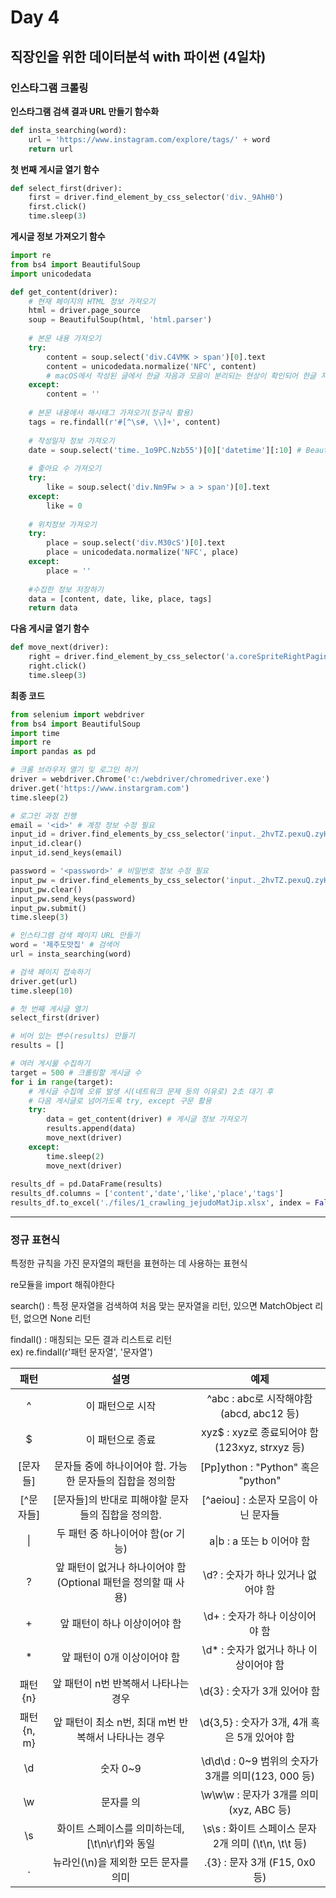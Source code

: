 # Day 4
## 직장인을 위한 데이터분석 with 파이썬 (4일차)
### 인스타그램 크롤링

**인스타그램 검색 결과 URL 만들기 함수화**
```python
def insta_searching(word):
    url = 'https://www.instagram.com/explore/tags/' + word
    return url
```
**첫 번째 게시글 열기 함수**
```python
def select_first(driver):
    first = driver.find_element_by_css_selector('div._9AhH0')
    first.click()
    time.sleep(3)
```
**게시글 정보 가져오기 함수**
```python
import re
from bs4 import BeautifulSoup
import unicodedata

def get_content(driver):
    # 현재 페이지의 HTML 정보 가져오기
    html = driver.page_source
    soup = BeautifulSoup(html, 'html.parser')
    
    # 본문 내용 가져오기
    try:
        content = soup.select('div.C4VMK > span')[0].text
        content = unicodedata.normalize('NFC', content) 
        # macOS에서 작성된 글에서 한글 자음과 모음이 분리되는 현상이 확인되어 한글 자음과 모음을 합쳐서 한글을 처리하도록 함
    except:
        content = ''
    
    # 본문 내용에서 해시태그 가져오기(정규식 활용)
    tags = re.findall(r'#[^\s#, \\]+', content)
    
    # 작성일자 정보 가져오기
    date = soup.select('time._1o9PC.Nzb55')[0]['datetime'][:10] # BeautifulSoup에서는 여러 개의 class명을 지정할 경우 공백을 점으로 변경해서 지정 가능
    
    # 좋아요 수 가져오기
    try:
        like = soup.select('div.Nm9Fw > a > span')[0].text
    except:
        like = 0
        
    # 위치정보 가져오기
    try:
        place = soup.select('div.M30cS')[0].text
        place = unicodedata.normalize('NFC', place)
    except:
        place = ''
    
    #수집한 정보 저장하기
    data = [content, date, like, place, tags]
    return data
```
**다음 게시글 열기 함수**
```python
def move_next(driver):
    right = driver.find_element_by_css_selector('a.coreSpriteRightPaginationArrow')
    right.click()
    time.sleep(3)
```


 **최종 코드**
```python
from selenium import webdriver
from bs4 import BeautifulSoup
import time
import re
import pandas as pd

# 크롬 브라우저 열기 및 로그인 하기
driver = webdriver.Chrome('c:/webdriver/chromedriver.exe')
driver.get('https://www.instargram.com')
time.sleep(2)

# 로그인 과정 진행
email = '<id>' # 계정 정보 수정 필요
input_id = driver.find_elements_by_css_selector('input._2hvTZ.pexuQ.zyHYP')[0]
input_id.clear()
input_id.send_keys(email)

password = '<password>' # 비밀번호 정보 수정 필요
input_pw = driver.find_elements_by_css_selector('input._2hvTZ.pexuQ.zyHYP')[1]
input_pw.clear()
input_pw.send_keys(password)
input_pw.submit()
time.sleep(3)

# 인스타그램 검색 페이지 URL 만들기
word = '제주도맛집' # 검색어
url = insta_searching(word)

# 검색 페이지 접속하기
driver.get(url)
time.sleep(10)

# 첫 번째 게시글 열기
select_first(driver)

# 비어 있는 변수(results) 만들기
results = []

# 여러 게시물 수집하기
target = 500 # 크롤링할 게시글 수
for i in range(target):
    # 게시글 수집에 오류 발생 시(네트워크 문제 등의 이유로) 2초 대기 후
    # 다음 게시글로 넘어가도록 try, except 구문 활용
    try:
        data = get_content(driver) # 게시글 정보 가져오기
        results.append(data)
        move_next(driver)
    except:
        time.sleep(2)
        move_next(driver)
        
results_df = pd.DataFrame(results)
results_df.columns = ['content','date','like','place','tags']
results_df.to_excel('./files/1_crawling_jejudoMatJip.xlsx', index = False)
```
---
### 정규 표현식
특정한 규칙을 가진 문자열의 패턴을 표현하는 데 사용하는 표현식

re모듈을 import 해줘야한다

search() : 특정 문자열을 검색하여 처음 맞는 문자열을 리턴, 있으면 MatchObject 리턴, 없으면 None 리턴

findall() : 매칭되는 모든 결과 리스트로 리턴<br>
ex) re.findall(r'패턴 문자열', '문자열')

|패턴|설명|예제|
|:-------:|:--------------------------:|:--------------------------:|
|^|이 패턴으로 시작|^abc : abc로 시작해야함 (abcd, abc12 등)|
|$|이 패턴으로 종료|xyz$ : xyz로 종료되어야 함 (123xyz, strxyz 등)|
|[문자들]|문자들 중에 하나이어야 함. 가능한 문자들의 집합을 정의함|[Pp]ython : "Python" 혹은 "python"|
|[^문자들]|[문자들]의 반대로 피해야할 문자들의 집합을 정의함.|[^aeiou] : 소문자 모음이 아닌 문자들|
|\||두 패턴 중 하나이어야 함(or 기능)|a\|b : a 또는 b 이어야 함|
|?|앞 패턴이 없거나 하나이어야 함 (Optional 패턴을 정의할 때 사용)|\\d? : 숫자가 하나 있거나 없어야 함|
|+|앞 패턴이 하나 이상이어야 함|\\d+ : 숫자가 하나 이상이어야 함|
| * |앞 패턴이 0개 이상이어야 함|\\d* : 숫자가 없거나 하나 이상이어야 함|
|패턴{n}|앞 패턴이 n번 반복해서 나타나는 경우|\\d{3} : 숫자가 3개 있어야 함|
|패턴{n, m}|앞 패턴이 최소 n번, 최대 m번 반복해서 나타나는 경우|\\d{3,5} : 숫자가 3개, 4개 혹은 5개 있어야 함|
|\\d|숫자 0~9|\\d\\d\\d : 0~9 범위의 숫자가 3개를 의미(123, 000 등)|
|\\w|문자를 의|\\w\\w\\w : 문자가 3개를 의미 (xyz, ABC 등)|
|\\s|화이트 스페이스를 의미하는데, [\\t\\n\\r\\f]와 동일|\\s\\s : 화이트 스페이스 문자 2개 의미 (\\t\\n, \\t\\t 등)|
|.|뉴라인(\\n)을 제외한 모든 문자를 의미|.{3} : 문자 3개 (F15, 0x0 등)|